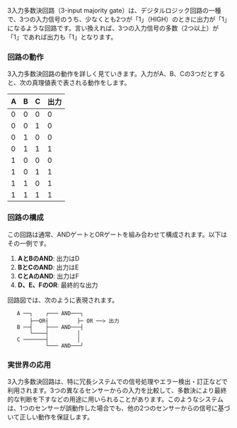 3入力多数決回路（3-input majority gate）は、デジタルロジック回路の一種で、3つの入力信号のうち、少なくとも2つが「1」（HIGH）のときに出力が「1」になるような回路です。言い換えれば、3つの入力信号の多数（2つ以上）が「1」であれば出力も「1」となります。

### 回路の動作
3入力多数決回路の動作を詳しく見ていきます。入力がA、B、Cの3つだとすると、次の真理値表で表される動作をします。

| A | B | C | 出力 |
|---|---|---|------|
| 0 | 0 | 0 |  0   |
| 0 | 0 | 1 |  0   |
| 0 | 1 | 0 |  0   |
| 0 | 1 | 1 |  1   |
| 1 | 0 | 0 |  0   |
| 1 | 0 | 1 |  1   |
| 1 | 1 | 0 |  1   |
| 1 | 1 | 1 |  1   |

### 回路の構成
この回路は通常、ANDゲートとORゲートを組み合わせて構成されます。以下はその一例です。

1. **AとBのAND**: 出力はD
2. **BとCのAND**: 出力はE
3. **CとAのAND**: 出力はF
4. **D、E、FのOR**: 最終的な出力

回路図では、次のように表現されます。

```
   A ──┐    ┌─── AND───┐
       ├──OR┤         ├─ OR ──> 出力
   B ──┤    ├─── AND───┤
       └────┤         │
   C ───────┤         │
            └─── AND───┘
```

### 実世界の応用
3入力多数決回路は、特に冗長システムでの信号処理やエラー検出・訂正などで利用されます。3つの異なるセンサーからの入力を比較して、多数決により最終的な判断を下すなどの用途に用いられることがあります。このようなシステムは、1つのセンサーが誤動作した場合でも、他の2つのセンサーからの信号に基づいて正しい動作を保証します。
